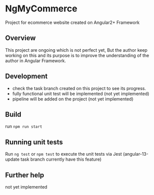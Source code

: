 # NgMyCommerce

Project for ecommerce website created on Angular2+ Framework

## Overview
This project are ongoing which is not perfect yet, But the author keep working on this and its purpose is to improve the understanding of the author in Angular Framework.

## Development
* check the task branch created on this project to see its progress.
* fully functional unit test will be implemented (not yet implemented)
* pipeline will be added on the project (not yet implemented)

## Build

run `npm run start`

## Running unit tests

Run `ng test` or `npm test` to execute the unit tests via Jest (angular-13-update task branch currently have this feature)


## Further help

not yet implemented
